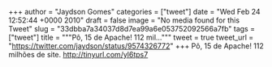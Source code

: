 
+++
author = "Jaydson Gomes"
categories = ["tweet"]
date = "Wed Feb 24 12:52:44 +0000 2010"
draft = false
image = "No media found for this Tweet"
slug = "33dbba7a34037d8d7ea99a6e053752092566a7fb"
tags = ["tweet"]
title = """Pô, 15 de Apache! 112 mil..."""
tweet = true
tweet_url = "https://twitter.com/jaydson/status/9574326772"
+++
Pô, 15 de Apache! 112 milhões de site. http://tinyurl.com/yl6tps7
